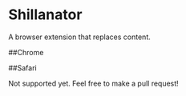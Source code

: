 # Shillanator
A browser extension that replaces content.

##Chrome

##Safari

Not supported yet. Feel free to make a pull request!
